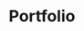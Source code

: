 ---
title: Portfolio
layout: collection
permalink: /portfolio/
author_profile: true
sidebar:
  nav: docs
---